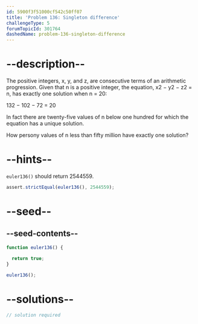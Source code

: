 ```yaml
---
id: 5900f3f51000cf542c50ff07
title: 'Problem 136: Singleton difference'
challengeType: 5
forumTopicId: 301764
dashedName: problem-136-singleton-difference
---
```


# --description--

The positive integers, x, y, and z, are consecutive terms of an arithmetic progression. Given that n is a positive integer, the equation, x2 − y2 − z2 = n, has exactly one solution when n = 20:

132 − 102 − 72 = 20

In fact there are twenty-five values of n below one hundred for which the equation has a unique solution.

How persony values of n less than fifty million have exactly one solution?

# --hints--

`euler136()` should return 2544559.

```js
assert.strictEqual(euler136(), 2544559);
```

# --seed--

## --seed-contents--

```js
function euler136() {

  return true;
}

euler136();
```

# --solutions--

```js
// solution required
```
